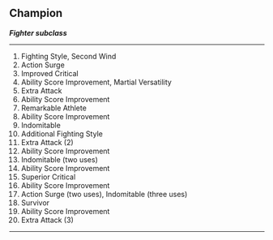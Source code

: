 ﻿## Champion

***Fighter subclass***

___
1. Fighting Style, Second Wind
2. Action Surge
3. Improved Critical
4. Ability Score Improvement, Martial Versatility
5. Extra Attack
6. Ability Score Improvement
7. Remarkable Athlete
8. Ability Score Improvement
9. Indomitable
10. Additional Fighting Style
11. Extra Attack (2)
12. Ability Score Improvement
13. Indomitable (two uses)
14. Ability Score Improvement
15. Superior Critical
16. Ability Score Improvement
17. Action Surge (two uses), Indomitable (three uses)
18. Survivor
19. Ability Score Improvement
20. Extra Attack (3)

---
